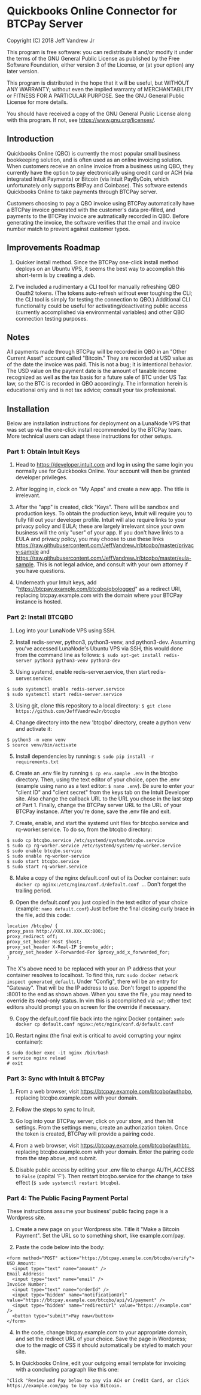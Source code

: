 <h1>Quickbooks Online Connector for BTCPay Server</h1>

Copyright (C) 2018 Jeff Vandrew Jr

This program is free software: you can redistribute it and/or modify it under the terms of the GNU General Public License as published by the Free Software Foundation, either version 3 of the License, or (at your option) any later version.

This program is distributed in the hope that it will be useful, but WITHOUT ANY WARRANTY; without even the implied warranty of MERCHANTABILITY or FITNESS FOR A PARTICULAR PURPOSE.  See the GNU General Public License for more details.

You should have received a copy of the GNU General Public License along with this program.  If not, see <https://www.gnu.org/licenses/>.
 
<h2>Introduction</h2>
 
Quickbooks Online (QBO) is currently the most popular small business bookkeeping solution, and is often used as an online invoicing solution. When customers receive an online invoice from a business using QBO, they currently have the option to pay electronically using credit card or ACH (via integrated Intuit Payments) or Bitcoin (via Intuit PayByCoin, which unfortunately only supports BitPay and Coinbase). This software extends Quickbooks Online to take payments through BTCPay server.

Customers choosing to pay a QBO invoice using BTCPay automatically have a BTCPay invoice generated with the customer's data pre-filled, and payments to the BTCPay invoice are autmatically recorded in QBO. Before generating the invoice, the software verifies that the email and invoice number match to prevent against customer typos.

<h2>Improvements Roadmap</h2>

1. Quicker install method. Since the BTCPay one-click install method deploys on an Ubuntu VPS, it seems the best way to accomplish this short-term is by creating a .deb.

2. I've included a rudimentary a CLI tool for manually refreshing QBO Oauth2 tokens. (The tokens auto-refresh without ever toughing the CLI; the CLI tool is simply for testing the connection to QBO.) Additional CLI functionality could be useful for activating/deactivating public access (currently accomplished via environmental variables) and other QBO connection testing purposes.

<h2>Notes</h2>

All payments made through BTCPay will be recorded in QBO in an "Other Current Asset" account called "Bitcoin." They are recorded at USD value as of the date the invoice was paid. This is not a bug; it is intentional behavior. The USD value on the payment date is the amount of taxable income recognized as well as the tax basis for a future sale of BTC under US Tax law, so the BTC is recorded in QBO accordingly. The information herein is educational only and is not tax advice; consult your tax professional.

<h2>Installation</h2>

Below are installation instructions for deployment on a LunaNode VPS that was set up via the one-click install recommended by the BTCPay team. More technical users can adapt these instructions for other setups.

<h3>Part 1: Obtain Intuit Keys</h3>

1. Head to https://developer.intuit.com and log in using the same login you normally use for Quickbooks Online. Your account will then be granted developer privileges.

2. After logging in, clock on "My Apps" and create a new app. The title is irrelevant.

3. After the "app" is created, click "Keys". There will be sandbox and production keys. To obtain the production keys, Intuit will require you to fully fill out your developer profile. Intuit will also require links to your privacy policy and EULA; these are largely irrelevant since your own business will the only "user" of your app. If you don't have links to a EULA and privacy policy, you may choose to use these links https://raw.githubusercontent.com/JeffVandrewJr/btcqbo/master/privacy-sample and https://raw.githubusercontent.com/JeffVandrewJr/btcqbo/master/eula-sample. This is not legal advice, and consult with your own attorney if you have questions. 

4. Underneath your Intuit keys, add "https://btcpay.example.com/btcqbo/qbologged" as a redirect URI, replacing btcpay.example.com with the domain where your BTCPay instance is hosted.

<h3>Part 2: Install BTCQBO</h3>

1. Log into your LunaNode VPS using SSH. 

2. Install redis-server, python3, python3-venv, and python3-dev. Assuming you've accessed LunaNode's Ubuntu VPS via SSH, this would done from the command line as follows:
`$ sudo apt-get install redis-server python3 python3-venv python3-dev`

2. Using systemd, enable redis-server.service, then start redis-server.service:
```
$ sudo systemctl enable redis-server.service
$ sudo systemctl start redis-server.service
```

3. Using git, clone this repository to a local directory:
`$ git clone https://github.com/JeffVandrewJr/btcqbo`

4. Change directory into the new 'btcqbo' directory, create a python venv and activate it:
```
$ python3 -m venv venv
$ source venv/bin/activate
```

5. Install dependencies by running:
`$ sudo pip install -r requirements.txt`

6. Create an .env file by running `$ cp env.sample .env` in the btcqbo directory. Then, using the text editor of your choice, open the .env (example using nano as a text editor: `$ nano .env`). Be sure to enter your "client ID" and "client secret" from the keys tab on the Intuit Developer site. Also change the callback URL to the URL you chose in the last step of Part 1. Finally, change the BTCPay server URL to the URL of your BTCPay instance. After you're done, save the .env file and exit.

7. Create, enable, and start the systemd unit files for btcqbo.service and rq-worker.service. To do so, from the btcqbo directory:
```
$ sudo cp btcqbo.service /etc/systemd/system/btcqbo.service
$ sudo cp rq-worker.service /etc/systemd/system/rq-worker.service
$ sudo enable btcqbo.service
$ sudo enable rq-worker-service
$ sudo start btcqbo.service
$ sudo start rq-worker.service
```

8. Make a copy of the nginx default.conf out of its Docker container: `sudo docker cp nginx:/etc/nginx/conf.d/default.conf .`. Don't forget the trailing period.

9. Open the default.conf you just copied in the text editor of your choice (example: `nano default.conf`) Just before the final closing curly brace in the file, add this code:
```
location /btcqbo/ {
proxy_pass http://XXX.XX.XXX.XX:8001;
proxy_redirect off;
proxy_set_header Host $host;
proxy_set_header X-Real-IP $remote_addr;
 proxy_set_header X-Forwarded-For $proxy_add_x_forwarded_for;
}
```
The X's above need to be replaced with your an IP address that your container resolves to localhost. To find this, run:
`sudo docker network inspect generated_default`. Under "Config", there will be an entry for "Gateway". That will be the IP address to use. Don't forget to append the :8001 to the end as shown above. When you save the file, you may need to override its read-only status. In vim this is accomplished via `:w!`; other text editors should prompt you on screen for the override if necessary.

9. Copy the default.conf file back into the nginx Docker container: `sudo docker cp default.conf nginx:/etc/nginx/conf.d/default.conf`

10. Restart nginx (the final exit is critical to avoid corrupting your nginx container):
```
$ sudo docker exec -it nginx /bin/bash
# service nginx reload
# exit
```
<h3>Part 3: Sync with Intuit & BTCPay</h3>

1. From a web browser, visit https://btcpay.example.com/btcqbo/authqbo, replacing btcqbo.example.com with your domain.

2. Follow the steps to sync to Inuit.

3. Go log into your BTCPay server, click on your store, and then hit settings. From the settings menu, create an authorization token. Once the token is created, BTCPay will provide a pairing code.

4. From a web browser, visit https://btcpay.example.com/btcqbo/authbtc, replacing btcqbo.example.com with your domain. Enter the pairing code from the step above, and submit.

5. Disable public access by editing your .env file to change AUTH_ACCESS to `False` (capital 'F'). Then restart btcqbo.service for the change to take effect (`$ sudo systemctl restart btcqbo`).

<h3>Part 4: The Public Facing Payment Portal</h3>

These instructions assume your business' public facing page is a Wordpress site. 

1. Create a new page on your Wordpress site. Title it "Make a Bitcoin Payment". Set the URL so to something short, like example.com/pay.

2. Paste the code below into the body:
```
<form method="POST" action="https://btcpay.example.com/btcqbo/verify">
USD Amount:
  <input type="text" name="amount" />
Email Address:
  <input type="text" name="email" />
Invoice Number:
  <input type="text" name="orderId" />
  <input type="hidden" name="notificationUrl" value="https://btcpay.example.com/btcqbo/api/v1/payment" />
  <input type="hidden" name="redirectUrl" value="https://example.com" />
  <button type="submit">Pay now</button>
</form>
```

4. In the code, change btcpay.example.com to your appropriate domain, and set the redirect URL of your choice. Save the page in Wordpress; due to the magic of CSS it should automatically be styled to match your site.

5. In Quickbooks Online, edit your outgoing email template for invoicing with a concluding paragraph like this one:

`"Click "Review and Pay below to pay via ACH or Credit Card, or click https://example.com/pay to bay via Bitcoin.`
